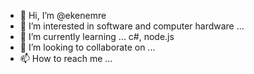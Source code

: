 - 👋 Hi, I’m @ekenemre
- 👀 I’m interested in software and computer hardware ...
- 🌱 I’m currently learning ... c#, node.js 
- 💞️ I’m looking to collaborate on ...
- 📫 How to reach me ...

<!---
ekenemre/ekenemre is a ✨ special ✨ repository because its `README.md` (this file) appears on your GitHub profile.
You can click the Preview link to take a look at your changes.
--->
